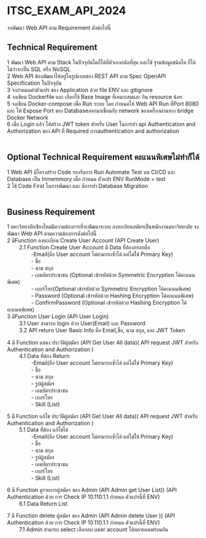 # ITSC_EXAM_API_2024
จงพัฒนา Web API ตาม Requirement ดังต่อไปนี้
<br>
## Technical Requirement <br>
1 พัฒนา Web API ตาม Stack ในปัจจุบันใดก็ได้ที่ตัวเองถนัดที่สุด และใช้ ฐานข้อมูลชนิดใด ก็ได้ไม่ว่าจะเป็น SQL หรือ NoSQL <br>
2 Web API ต้องพัฒนาให้อยู่ในรูปแบบของ REST API ตาม Spec OpenAPI Specification ในปัจจุบัน<br>
3 จงกำหนดค่าตัวแปร ของ Application ด้วย file ENV  และ gitignore<br>
4 จงเขียน Dockerfile และ เลือกใช้ Base Image ที่เหมาะสมและ กิน resource น้อย<br>
5 จงเขียน Docker-compose เพื่อ Run ระบบ โดย กำหนดให้ Web API  Run ที่Port  8080 และ ให้ Expose Port ของ Databaseออกมาเชื่อมกับ network ของเครื่องผ่านทาง bridge Docker Network<br>
6 เมื่อ Login แล้ว ให้สร้าง JWT token สำหรับ User  ในการทำ api Authentication and Authorization ของ API ที่ Required การauthentication and authorization <br>
<br>

## Optional Technical Requirement คะแนนพิเศษไม่ทำก็ได้<br>
1 Web API มีโครงสร้าง Code รองรับการ Run Automate Test   บน CI/CD และ Database เป็น Inmemmory เมื่อ กำหนด ตัวแปร ENV RunMode = test<br>
2 ใช้ Code First ในการพัฒนา และ มีการทำ Database Migration<br>
<br>

## Business Requirement <br>
1 มหาวิทยาลัยเชียงใหม่มีความต้องการที่จะพัฒนาระบบ ลงทะเบียนสมัครเป็นพนักงานมหาวิทยาลัย จงพัฒนา Web API ตามความต้องการดังต่อไปนี้<br>
2 มีFunction ลงทะเบียน Create User Account (API Create User) <br>
&nbsp;&nbsp;&nbsp;&nbsp;&nbsp;&nbsp;&nbsp;&nbsp;2.1 Function Create User Account  มี Data ที่ต้องกรอกคือ<br>
&nbsp;&nbsp;&nbsp;&nbsp;&nbsp;&nbsp;&nbsp;&nbsp;&nbsp;&nbsp;&nbsp;&nbsp;&nbsp;&nbsp;&nbsp;&nbsp;-Email(คือ User account ไม่สามารถซ้ำได้ แต่ไม่ใช่ Primary Key)<br>
&nbsp;&nbsp;&nbsp;&nbsp;&nbsp;&nbsp;&nbsp;&nbsp;&nbsp;&nbsp;&nbsp;&nbsp;&nbsp;&nbsp;&nbsp;&nbsp;- ชื่อ<br>
&nbsp;&nbsp;&nbsp;&nbsp;&nbsp;&nbsp;&nbsp;&nbsp;&nbsp;&nbsp;&nbsp;&nbsp;&nbsp;&nbsp;&nbsp;&nbsp;- นาม สกุล <br>
&nbsp;&nbsp;&nbsp;&nbsp;&nbsp;&nbsp;&nbsp;&nbsp;&nbsp;&nbsp;&nbsp;&nbsp;&nbsp;&nbsp;&nbsp;&nbsp;- เลขบัตรประชาชน (Optional เข้ารหัสด้วย Symmetric Encryption ได้คะแนนพิเศษ)<br>
&nbsp;&nbsp;&nbsp;&nbsp;&nbsp;&nbsp;&nbsp;&nbsp;&nbsp;&nbsp;&nbsp;&nbsp;&nbsp;&nbsp;&nbsp;&nbsp;- เบอร์โทร(Optional เข้ารหัสด้วย Symmetric Encryption ได้คะแนนพิเศษ)<br>
&nbsp;&nbsp;&nbsp;&nbsp;&nbsp;&nbsp;&nbsp;&nbsp;&nbsp;&nbsp;&nbsp;&nbsp;&nbsp;&nbsp;&nbsp;&nbsp;- Password (Optional เข้ารหัสด้วย Hashing Encryption ได้คะแนนพิเศษ)<br>
&nbsp;&nbsp;&nbsp;&nbsp;&nbsp;&nbsp;&nbsp;&nbsp;&nbsp;&nbsp;&nbsp;&nbsp;&nbsp;&nbsp;&nbsp;&nbsp;- ConfirmPassword (Optional เข้ารหัสด้วย Hashing Encryption ได้คะแนนพิเศษ)<br>
3 มีFunction User Login (API User Login)<br>
&nbsp;&nbsp;&nbsp;&nbsp;&nbsp;&nbsp;&nbsp;&nbsp;3.1 User สามารถ login ด้วย User(Email) และ Password<br>
&nbsp;&nbsp;&nbsp;&nbsp;&nbsp;&nbsp;&nbsp;&nbsp;3.2 API return User Basic Info คือ Email,ชื่อ, นาม สกุล, และ JWT Token<br>

4 มี Function แสดง ประวัติผู้สมัคร (API Get User All data)( API request JWT สำหรับ Authentication and Authorization ) <br>
&nbsp;&nbsp;&nbsp;&nbsp;&nbsp;&nbsp;&nbsp;&nbsp;4.1 Data ที่ต้อง Return <br>
&nbsp;&nbsp;&nbsp;&nbsp;&nbsp;&nbsp;&nbsp;&nbsp;&nbsp;&nbsp;&nbsp;&nbsp;&nbsp;&nbsp;&nbsp;&nbsp;-Email(คือ User account ไม่สามารถซ้ำได้ แต่ไม่ใช่ Primary Key)<br>
&nbsp;&nbsp;&nbsp;&nbsp;&nbsp;&nbsp;&nbsp;&nbsp;&nbsp;&nbsp;&nbsp;&nbsp;&nbsp;&nbsp;&nbsp;&nbsp;- ชื่อ<br>
&nbsp;&nbsp;&nbsp;&nbsp;&nbsp;&nbsp;&nbsp;&nbsp;&nbsp;&nbsp;&nbsp;&nbsp;&nbsp;&nbsp;&nbsp;&nbsp;- นาม สกุล <br>
&nbsp;&nbsp;&nbsp;&nbsp;&nbsp;&nbsp;&nbsp;&nbsp;&nbsp;&nbsp;&nbsp;&nbsp;&nbsp;&nbsp;&nbsp;&nbsp;- รูปผู้สมัคร <br>
&nbsp;&nbsp;&nbsp;&nbsp;&nbsp;&nbsp;&nbsp;&nbsp;&nbsp;&nbsp;&nbsp;&nbsp;&nbsp;&nbsp;&nbsp;&nbsp;- เลขบัตรประชาชน <br>
&nbsp;&nbsp;&nbsp;&nbsp;&nbsp;&nbsp;&nbsp;&nbsp;&nbsp;&nbsp;&nbsp;&nbsp;&nbsp;&nbsp;&nbsp;&nbsp;- เบอร์โทร<br>
&nbsp;&nbsp;&nbsp;&nbsp;&nbsp;&nbsp;&nbsp;&nbsp;&nbsp;&nbsp;&nbsp;&nbsp;&nbsp;&nbsp;&nbsp;&nbsp;- Skill (List<String>)   <br>

5 มี Function แก้ไข ประวัติผู้สมัคร (API Get User All data)( API request JWT สำหรับ Authentication and Authorization ) <br>
&nbsp;&nbsp;&nbsp;&nbsp;&nbsp;&nbsp;&nbsp;&nbsp;5.1 Data ที่ต้อง แก้ไขได้ <br>
&nbsp;&nbsp;&nbsp;&nbsp;&nbsp;&nbsp;&nbsp;&nbsp;&nbsp;&nbsp;&nbsp;&nbsp;&nbsp;&nbsp;&nbsp;&nbsp;-Email(คือ User account ไม่สามารถซ้ำได้ แต่ไม่ใช่ Primary Key)<br>
&nbsp;&nbsp;&nbsp;&nbsp;&nbsp;&nbsp;&nbsp;&nbsp;&nbsp;&nbsp;&nbsp;&nbsp;&nbsp;&nbsp;&nbsp;&nbsp;- ชื่อ<br>
&nbsp;&nbsp;&nbsp;&nbsp;&nbsp;&nbsp;&nbsp;&nbsp;&nbsp;&nbsp;&nbsp;&nbsp;&nbsp;&nbsp;&nbsp;&nbsp;- นาม สกุล <br>
&nbsp;&nbsp;&nbsp;&nbsp;&nbsp;&nbsp;&nbsp;&nbsp;&nbsp;&nbsp;&nbsp;&nbsp;&nbsp;&nbsp;&nbsp;&nbsp;- รูปผู้สมัคร <br>
&nbsp;&nbsp;&nbsp;&nbsp;&nbsp;&nbsp;&nbsp;&nbsp;&nbsp;&nbsp;&nbsp;&nbsp;&nbsp;&nbsp;&nbsp;&nbsp;- เลขบัตรประชาชน <br>
&nbsp;&nbsp;&nbsp;&nbsp;&nbsp;&nbsp;&nbsp;&nbsp;&nbsp;&nbsp;&nbsp;&nbsp;&nbsp;&nbsp;&nbsp;&nbsp;- เบอร์โทร<br>
&nbsp;&nbsp;&nbsp;&nbsp;&nbsp;&nbsp;&nbsp;&nbsp;&nbsp;&nbsp;&nbsp;&nbsp;&nbsp;&nbsp;&nbsp;&nbsp;- Skill (List<String>)   <br>

6 มี Function ดูรายการผู้สมัคร ของ Admin (API Admin get User List)) (API Authentication ด้วย การ Check IP 10.110.1.1  กำหนด ตัวแปรนี้ที่ ENV) <br>
&nbsp;&nbsp;&nbsp;&nbsp;&nbsp;&nbsp;&nbsp;&nbsp;6.1 Data Return List<UserAccount> <br>

7 มี Function delete ผู้สมัคร ของ Admin (API Admin delete User )) (API Authentication ด้วย การ Check IP 10.110.1.1  กำหนด ตัวแปรนี้ที่ ENV) <br>
&nbsp;&nbsp;&nbsp;&nbsp;&nbsp;&nbsp;&nbsp;&nbsp;7.1 Admin สามารถ select เลือกลบ user account  ได้หลายคนพร้อมกัน<UserAccount> <br>

